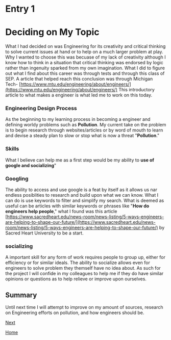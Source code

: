 # Entry 1
# Deciding on My Topic
What I had decided on was Engineering for its creativity and critical thinking to solve current issues at hand or to help on a much larger problem at play. Why I wanted to choose this was becuase of my lack of creativity although I know how to think in a situation that critical thinking was endorsed by logic rather than ingenuity sparked from my own imagination. What I did to figure out what I find about this career was through tests and through this class of SEP. A article that helped reach this conclusion was through Michigan Tech- [https://www.mtu.edu/engineering/about/engineers/](https://www.mtu.edu/engineering/about/engineers/) This introductory article to what makes a engineer is what led me to work on this today.
### Engineering Design Process
As the beginning to my learning process in becoming a engineer and defining worldy problems such as **Pollution**. My current take on the problem is to begin research through websites/articles or by word of mouth to learn and devise a steady plan to slow or stop what is now a threat "**Pollution**."
### Skills
What I believe can help me as a first step would be my ability to **use of google and socializing**" 

### Googling
The ability to access and use google is a feat by itself as it allows us nar endless posiblities to research and build upon what we can know. What I can do is use keywords to filter and simplify my search. What is deemed as useful can be articles with similar keywords or phrases like "**How do engineers help people**," what I found was this article [https://www.sacredheart.edu/news-room/news-listing/5-ways-engineers-are-helping-to-shape-our-future/](https://www.sacredheart.edu/news-room/news-listing/5-ways-engineers-are-helping-to-shape-our-future/) by Sacred Heart University to be a start.

### socializing
A important skill for any form of work requires people to group up, either for efficiency or for similar ideals. The ability to socialize allows even for engineers to solve problem they themself have no idea about. As such for the project I will confide in my colleagues to help me if they do have similar opinions or questions as to help relieve or improve upon ourselves.
## Summary 
Until next time I will attempt to improve on my amount of sources, research on Engineering efforts on pollution, and how engineers should be.

[Next](entry02.md)

[Home](../README.md)
